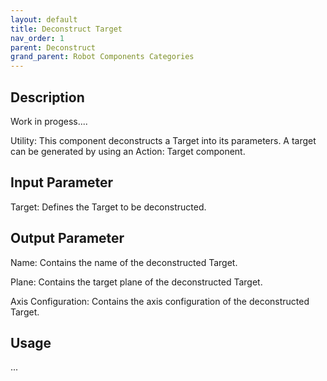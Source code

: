 ```yaml
---
layout: default
title: Deconstruct Target
nav_order: 1
parent: Deconstruct
grand_parent: Robot Components Categories
---
```


## Description

Work in progess....

Utility: This component deconstructs a Target into its parameters. A target can be generated by using an Action: Target component.

## Input Parameter

Target: Defines the Target to be deconstructed.

## Output Parameter

Name: Contains the name of the deconstructed Target.

Plane: Contains the target plane of the deconstructed Target.

Axis Configuration: Contains the axis configuration of the deconstructed Target.

## Usage

...
